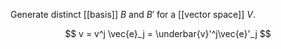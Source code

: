 Generate distinct [[basis]] $B$ and $B'$ for a [[vector space]] $V$. 

$$
v = v^j \vec{e}_j = \underbar{v}'^j\vec{e}'_j
$$